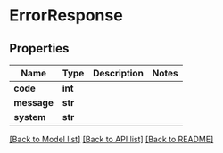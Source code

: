 # ErrorResponse

## Properties
Name | Type | Description | Notes
------------ | ------------- | ------------- | -------------
**code** | **int** |  | 
**message** | **str** |  | 
**system** | **str** |  | 

[[Back to Model list]](../README.md#documentation-for-models) [[Back to API list]](../README.md#documentation-for-api-endpoints) [[Back to README]](../README.md)

